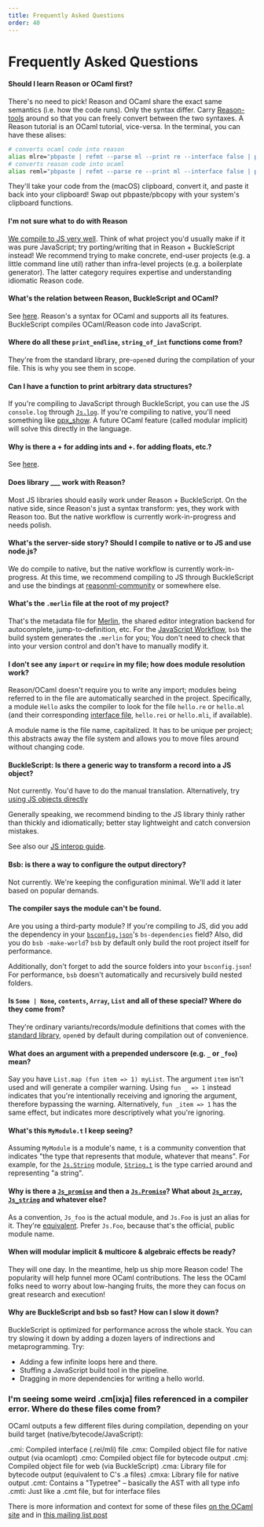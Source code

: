 ```yaml
---
title: Frequently Asked Questions
order: 40
---
```

Frequently Asked Questions
=======

#### Should I learn Reason or OCaml first?
There's no need to pick! Reason and OCaml share the exact same semantics (i.e. how the code runs). Only the syntax differ. Carry [Reason-tools](https://github.com/reasonml/reason-tools) around so that you can freely convert between the two syntaxes. A Reason tutorial is an OCaml tutorial, vice-versa. In the terminal, you can have these alises:

```sh
# converts ocaml code into reason
alias mlre="pbpaste | refmt --parse ml --print re --interface false | pbcopy"
# converts reason code into ocaml
alias reml="pbpaste | refmt --parse re --print ml --interface false | pbcopy"
```

They'll take your code from the (macOS) clipboard, convert it, and paste it back into your clipboard! Swap out pbpaste/pbcopy with your system's clipboard functions.

#### I'm not sure what to do with Reason
[We compile to JS very well](/guide/javascript). Think of what project you'd usually make if it was pure JavaScript; try porting/writing that in Reason + BuckleScript instead! We recommend trying to make concrete, end-user projects (e.g. a little command line util) rather than infra-level projects (e.g. a boilerplate generator). The latter category requires expertise and understanding idiomatic Reason code.

#### What's the relation between Reason, BuckleScript and OCaml?
See [here](/guide/javascript). Reason's a syntax for OCaml and supports all its features. BuckleScript compiles OCaml/Reason code into JavaScript.

#### Where do all these `print_endline`, `string_of_int` functions come from?
They're from the standard library, pre-`open`ed during the compilation of your file. This is why you see them in scope.

#### Can I have a function to print arbitrary data structures?
If you're compiling to JavaScript through BuckleScript, you can use the JS `console.log` through [`Js.log`](https://bucklescript.github.io/bucklescript/api/Js.html#VALlog). If you're compiling to native, you'll need something like [ppx_show](https://github.com/diml/ppx_show). A future OCaml feature (called modular implicit) will solve this directly in the language.

#### Why is there a + for adding ints and +. for adding floats, etc.?
See [here](/guide/language/integer-and-float#design-decisions).

#### Does library ___ work with Reason?
Most JS libraries should easily work under Reason + BuckleScript. On the native side, since Reason's just a syntax transform: yes, they work with Reason too. But the native workflow is currently work-in-progress and needs polish.

#### What's the server-side story? Should I compile to native or to JS and use node.js?
We do compile to native, but the native workflow is currently work-in-progress. At this time, we recommend compiling to JS through BuckleScript and use the bindings at [reasonml-community](https://github.com/reasonml-community) or somewhere else.

#### What's the `.merlin` file at the root of my project?
That's the metadata file for [Merlin](/guide/editor-tools/extra-goodies#merlin), the shared editor integration backend for autocomplete, jump-to-definition, etc. For the [JavaScript Workflow](/guide/javascript), `bsb` the build system generates the `.merlin` for you; You don't need to check that into your version control and don't have to manually modify it.

#### I don't see any `import` or `require` in my file; how does module resolution work?
Reason/OCaml doesn't require you to write any import; modules being referred to in the file are automatically searched in the project. Specifically, a module `Hello` asks the compiler to look for the file `hello.re` or `hello.ml` (and their corresponding [interface file](/guide/language/module#signatures), `hello.rei` or `hello.mli`, if available).

A module name is the file name, capitalized. It has to be unique per project; this abstracts away the file system and allows you to move files around without changing code.

#### BuckleScript: Is there a generic way to transform a record into a JS object?
Not currently. You'd have to do the manual translation. Alternatively, try [using JS objects directly](http://bucklescript.github.io/bucklescript/Manual.html#_create_js_objects_using_bs_obj)

Generally speaking, we recommend binding to the JS library thinly rather than thickly and idiomatically; better stay lightweight and catch conversion mistakes.

See also our [JS interop guide](/guide/javascript/interop).

#### Bsb: is there a way to configure the output directory?
Not currently. We're keeping the configuration minimal. We'll add it later based on popular demands.

#### The compiler says the module can't be found.
Are you using a third-party module? If you're compiling to JS, did you add the dependency in your [`bsconfig.json`](http://bucklescript.github.io/bucklescript/Manual.html#_get_started)'s `bs-dependencies` field? Also, did you do `bsb -make-world`? `bsb` by default only build the root project itself for performance.

Additionally, don't forget to add the source folders into your `bsconfig.json`! For performance, `bsb` doesn't automatically and recursively build nested folders.

#### Is `Some | None`, `contents`, `Array`, `List` and all of these special? Where do they come from?
They're ordinary variants/records/module definitions that comes with the [standard library](/api/index.html), `open`ed by default during compilation out of convenience.

#### What does an argument with a prepended underscore (e.g. `_` or `_foo`) mean?
Say you have `List.map (fun item => 1) myList`. The argument `item` isn't used and will generate a compiler warning. Using `fun _ => 1` instead indicates that you're intentionally receiving and ignoring the argument, therefore bypassing the warning. Alternatively, `fun _item => 1` has the same effect, but indicates more descriptively what you're ignoring.

#### What's this `MyModule.t` I keep seeing?
Assuming `MyModule` is a module's name, `t` is a community convention that indicates "the type that represents that module, whatever that means". For example, for the [`Js.String`](http://bucklescript.github.io/bucklescript/api/Js.String.html) module, [`String.t`](http://bucklescript.github.io/bucklescript/api/Js.String.html#TYPEt) is the type carried around and representing "a string".

#### Why is there a [`Js_promise`](http://bucklescript.github.io/bucklescript/api/Js_promise.html) and then a [`Js.Promise`](http://bucklescript.github.io/bucklescript/api/Js.Promise.html)? What about [`Js_array`](http://bucklescript.github.io/bucklescript/api/Js_array.html), [`Js_string`](http://bucklescript.github.io/bucklescript/api/Js_string.html) and whatever else?
As a convention, `Js_foo` is the actual module, and `Js.Foo` is just an alias for it. They're [equivalent](https://github.com/bloomberg/bucklescript/blob/7bc37f387a726ba1ae4afeefe02b9c82577d9e10/jscomp/runtime/js.ml#L124-L138). Prefer `Js.Foo`, because that's the official, public module name.

#### When will modular implicit & multicore & algebraic effects be ready?
They will one day. In the meantime, help us ship more Reason code! The popularity will help funnel more OCaml contributions. The less the OCaml folks need to worry about low-hanging fruits, the more they can focus on great research and execution!

#### Why are BuckleScript and bsb so fast? How can I slow it down?
BuckleScript is optimized for performance across the whole stack. You can try slowing it down by adding a dozen layers of indirections and metaprogramming. Try:

- Adding a few infinite loops here and there.
- Stuffing a JavaScript build tool in the pipeline.
- Dragging in more dependencies for writing a hello world.

### I'm seeing some weird .cm[ixja] files referenced in a compiler error. Where do these files come from?

OCaml outputs a few different files during compilation, depending on your build target (native/bytecode/JavaScript):

.cmi: Compiled interface (.rei/mli) file
.cmx: Compiled object file for native output (via ocamlopt)
.cmo: Compiled object file for bytecode output
.cmj: Compiled object file for web (via BuckleScript)
.cma: Library file for bytecode output (equivalent to C's .a files)
.cmxa: Library file for native output
.cmt: Contains a "Typetree" – basically the AST with all type info
.cmti: Just like a .cmt file, but for interface files

There is more information and context for some of these files [on the OCaml site](https://ocaml.org/learn/tutorials/filenames.html) and in [this mailing list post](http://caml.inria.fr/pub/ml-archives/caml-list/2008/09/2bc9b38171177af5dc0d832a365d290d.en.html)
